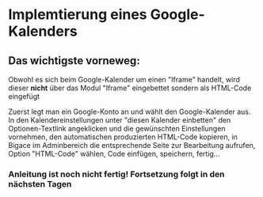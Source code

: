 # Implemtierung eines Google-Kalenders

## Das wichtigste vorneweg:

 Obwohl es sich beim Google-Kalender um einen "Iframe" handelt, wird dieser **nicht** über das Modul "Iframe" eingebettet sondern als HTML-Code eingefügt

Zuerst legt man ein Google-Konto an und wählt den Google-Kalender aus. In den Kalendereinstellungen unter "diesen Kalender einbetten" den Optionen-Textlink angeklicken und die gewünschten Einstellungen vornehmen, den automatischen produzierten HTML-Code kopieren, in Bigace im Adminbereich die entsprechende Seite zur Bearbeitung aufrufen, Option "HTML-Code" wählen, Code einfügen, speichern, fertig... 

### Anleitung ist noch nicht fertig! Fortsetzung folgt in den nächsten Tagen

